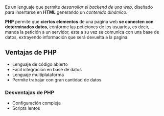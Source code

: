 Es un lenguaje que permite *desarrollar el backend de una web*, diseñado para insertarse en **HTML** generando un *contenido dinámico*. 

**PHP** permite que **ciertos elementos** de una pagina web **se conecten con determinados datos**, conforme las peticiones de los usuarios, es decir, manda la petición a un servidor, este a su vez se comunica con una base de datos, extrayendo información que será devuelta a la pagina.

## Ventajas de PHP

- Lenguaje de código abierto
- Fácil integración en base de datos
- Lenguaje multiplataforma
- Permite trabajar con gran cantidad de datos

### Desventajas de PHP

- Configuración compleja
- Scripts lentos

